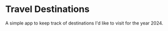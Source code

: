 # Travel Destinations

A simple app to keep track of destinations I'd like to visit for the year 2024.
